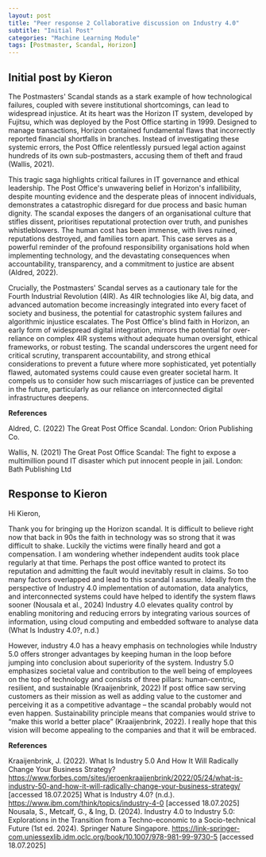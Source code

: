 ```yaml
---
layout: post
title: "Peer response 2 Collaborative discussion on Industry 4.0"
subtitle: "Initial Post"
categories: "Machine Learning Module"
tags: [Postmaster, Scandal, Horizon]
---
```


## Initial post by Kieron 

The Postmasters' Scandal stands as a stark example of how technological failures, coupled with severe institutional shortcomings, can lead to widespread injustice. At its heart was the Horizon IT system, developed by Fujitsu, which was deployed by the Post Office starting in 1999. Designed to manage transactions, Horizon contained fundamental flaws that incorrectly reported financial shortfalls in branches. Instead of investigating these systemic errors, the Post Office relentlessly pursued legal action against hundreds of its own sub-postmasters, accusing them of theft and fraud (Wallis, 2021).

This tragic saga highlights critical failures in IT governance and ethical leadership. The Post Office's unwavering belief in Horizon's infallibility, despite mounting evidence and the desperate pleas of innocent individuals, demonstrates a catastrophic disregard for due process and basic human dignity. The scandal exposes the dangers of an organisational culture that stifles dissent, prioritises reputational protection over truth, and punishes whistleblowers. The human cost has been immense, with lives ruined, reputations destroyed, and families torn apart. This case serves as a powerful reminder of the profound responsibility organisations hold when implementing technology, and the devastating consequences when accountability, transparency, and a commitment to justice are absent (Aldred, 2022).

Crucially, the Postmasters' Scandal serves as a cautionary tale for the Fourth Industrial Revolution (4IR). As 4IR technologies like AI, big data, and advanced automation become increasingly integrated into every facet of society and business, the potential for catastrophic system failures and algorithmic injustice escalates. The Post Office's blind faith in Horizon, an early form of widespread digital integration, mirrors the potential for over-reliance on complex 4IR systems without adequate human oversight, ethical frameworks, or robust testing. The scandal underscores the urgent need for critical scrutiny, transparent accountability, and strong ethical considerations to prevent a future where more sophisticated, yet potentially flawed, automated systems could cause even greater societal harm. It compels us to consider how such miscarriages of justice can be prevented in the future, particularly as our reliance on interconnected digital infrastructures deepens.

**References**

Aldred, C. (2022) The Great Post Office Scandal. London: Orion Publishing Co.

Wallis, N. (2021) The Great Post Office Scandal: The fight to expose a multimillion pound IT disaster which put innocent people in jail. London: Bath Publishing Ltd

## Response to Kieron 
Hi Kieron,

Thank you for bringing up the Horizon scandal. It is difficult to believe right now that back in 90s the faith in technology was so strong that it was difficult to shake. Luckily the victims were finally heard and got a compensation. I am wondering whether independent audits took place regularly at that time. Perhaps the post office wanted to protect its reputation and admitting the fault would inevitably result in claims. So too many factors overlapped and lead to this scandal I assume. Ideally from the perspective of Industry 4.0 implementation of automation, data analytics, and interconnected systems could have helped to identify the system flaws sooner (Nousala et al., 2024) Industry 4.0 elevates quality control by enabling monitoring and reducing errors by integrating various sources of information, using cloud computing and embedded software to analyse data (What Is Industry 4.0?, n.d.)

However, industry 4.0 has a heavy emphasis on technologies while Industry 5.0 offers stronger advantages by keeping human in the loop before jumping into conclusion about superiority of the system. Industry 5.0 emphasizes societal value and contribution to the well being of employees on the top of technology and consists of three pillars: human-centric, resilient, and sustainable (Kraaijenbrink, 2022) If post office saw serving customers as their mission as well as adding value to the customer and perceiving it as a competitive advantage – the scandal probably would not even happen. Sustainability principle means that companies would strive to “make this world a better place” (Kraaijenbrink, 2022). I really hope that this vision will become appealing to the companies and that it will be embraced.

**References**

Kraaijenbrink, J. (2022). What Is Industry 5.0 And How It Will Radically Change Your Business Strategy? https://www.forbes.com/sites/jeroenkraaijenbrink/2022/05/24/what-is-industry-50-and-how-it-will-radically-change-your-business-strategy/ [accessed 18.07.2025]
What is Industry 4.0? (n.d.). https://www.ibm.com/think/topics/industry-4-0 [accessed 18.07.2025]
Nousala, S., Metcalf, G., & Ing, D. (2024). Industry 4.0 to Industry 5.0: Explorations in the Transition from a Techno-economic to a Socio-technical Future (1st ed. 2024). Springer Nature Singapore. https://link-springer-com.uniessexlib.idm.oclc.org/book/10.1007/978-981-99-9730-5 [accessed 18.07.2025]
